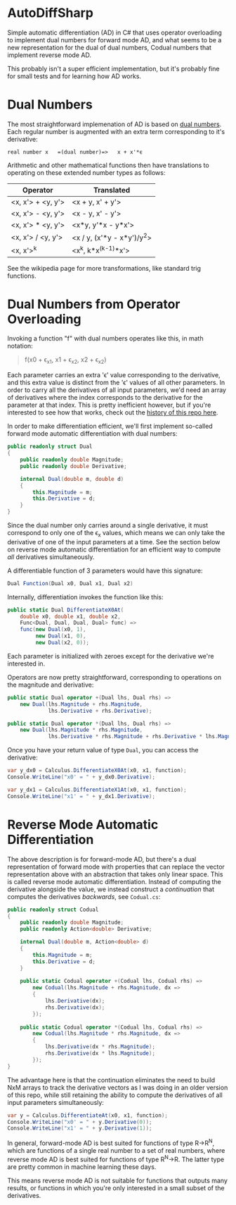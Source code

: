 # AutoDiffSharp

Simple automatic differentiation (AD) in C# that uses operator overloading to implement dual numbers for forward mode AD, and what seems to be a new representation for the dual of dual numbers, Codual numbers that implement reverse mode AD.

This probably isn't a super efficient implementation, but it's probably fine for small tests and for learning how AD works.

# Dual Numbers

The most straightforward implemenation of AD is based on [dual numbers](https://en.wikipedia.org/wiki/Automatic_differentiation#Automatic_differentiation_using_dual_numbers). Each regular number is augmented with an extra term corresponding to it's derivative:

    real number x   =(dual number)=>   x + x'*ϵ

Arithmetic and other mathematical functions then have translations to operating on these extended number types as follows:

|Operator|Translated|
|--------|----------|
|<x, x'> + <y, y'>|<x + y, x' + y'>
|<x, x'> - <y, y'>|<x - y, x' - y'>
|<x, x'> \* <y, y'>|<x\*y, y'\*x - y*x'>
|<x, x'> / <y, y'>|<x / y, (x'\*y - x\*y')/y<sup>2</sup>>
|<x, x'><sup>k</sup>|<x<sup>k</sup>, k\*x<sup>(k-1)</sup>\*x'>

See the wikipedia page for more transformations, like standard trig functions.

# Dual Numbers from Operator Overloading

Invoking a function "f" with dual numbers operates like this, in math notation:

> f(x0 + ϵ<sub>x1</sub>, x1 + ϵ<sub>x2</sub>, x2 + ϵ<sub>x2</sub>)

Each parameter carries an extra 'ϵ' value corresponding to the derivative, and this extra value is distinct from the 'ϵ' values of all other parameters. In order to carry all the derivatives of all input parameters, we'd need an array of derivatives where the index corresponds to the derivative for the parameter at that index. This is pretty inefficient however, but if you're interested to see how that works, check out the [history of this repo here](https://github.com/naasking/AutoDiffSharp/tree/d5fd521cf784feab7e7209dd078abe9a7ff2f4be).

In order to make differentiation efficient, we'll first implement so-called forward mode automatic differentiation with dual numbers:

```csharp
public readonly struct Dual
{
    public readonly double Magnitude;
    public readonly double Derivative;

    internal Dual(double m, double d)
    {
        this.Magnitude = m;
        this.Derivative = d;
    }
}
```

Since the dual number only carries around a single derivative, it must correspond to only one of the ϵ<sub>x</sub> values, which means we can only take the derivative of one of the input parameters at a time. See the section below on reverse mode automatic differentiation for an efficient way to compute *all* derivatives simultaneously.

A differentiable function of 3 parameters would have this signature:

```csharp
Dual Function(Dual x0, Dual x1, Dual x2)
```

Internally, differentiation invokes the function like this:

```csharp
public static Dual DifferentiateX0At(
    double x0, double x1, double x2,
    Func<Dual, Dual, Dual, Dual> func) =>
    func(new Dual(x0, 1),
         new Dual(x1, 0),
         new Dual(x2, 0));
```

Each parameter is initialized with zeroes except for the derivative we're interested in.

Operators are now pretty straightforward, corresponding to operations on the magnitude and derivative:

```csharp
public static Dual operator +(Dual lhs, Dual rhs) =>
    new Dual(lhs.Magnitude + rhs.Magnitude,
             lhs.Derivative + rhs.Derivative);

public static Dual operator *(Dual lhs, Dual rhs) =>
    new Dual(lhs.Magnitude * rhs.Magnitude,
             lhs.Derivative * rhs.Magnitude + rhs.Derivative * lhs.Magnitude);
```

Once you have your return value of type `Dual`, you can access the derivative:

```csharp
var y_dx0 = Calculus.DifferentiateX0At(x0, x1, function);
Console.WriteLine("x0' = " + y_dx0.Derivative);

var y_dx1 = Calculus.DifferentiateX1At(x0, x1, function);
Console.WriteLine("x1' = " + y_dx1.Derivative);
```

# Reverse Mode Automatic Differentiation

The above description is for forward-mode AD, but there's a dual representation of forward mode with properties that can replace the vector representation above with an abstraction that takes only linear space. This is called reverse mode automatic differentiation. Instead of computing the derivative alongside the value, we instead construct a *continuation* that computes the derivatives *backwards*, see `Codual.cs`:

```csharp
public readonly struct Codual
{
    public readonly double Magnitude;
    public readonly Action<double> Derivative;

    internal Dual(double m, Action<double> d)
    {
        this.Magnitude = m;
        this.Derivative = d;
    }
    
    public static Codual operator +(Codual lhs, Codual rhs) =>
        new Codual(lhs.Magnitude + rhs.Magnitude, dx =>
        {
            lhs.Derivative(dx);
            rhs.Derivative(dx);
        });
        
    public static Codual operator *(Codual lhs, Codual rhs) =>
        new Codual(lhs.Magnitude * rhs.Magnitude, dx =>
        {
            lhs.Derivative(dx * rhs.Magnitude);
            rhs.Derivative(dx * lhs.Magnitude);
        });
}
```

The advantage here is that the continuation eliminates the need to build NxM arrays to track the derivative vectors as I was doing in an older version of this repo, while still retaining the ability to compute the derivatives of all input parameters simultaneously:

```csharp
var y = Calculus.DifferentiateAt(x0, x1, function);
Console.WriteLine("x0' = " + y.Derivative(0));
Console.WriteLine("x1' = " + y.Derivative(1));
```

In general, forward-mode AD is best suited for functions of type R->R<sup>N</sup>, which are functions of a single real number to a set of real numbers, where reverse mode AD is best suited for functions of type R<sup>N</sup>->R. The latter type are pretty common in machine learning these days.

This means reverse mode AD is not suitable for functions that outputs many results, or functions in which you're only interested in a small subset of the derivatives.
